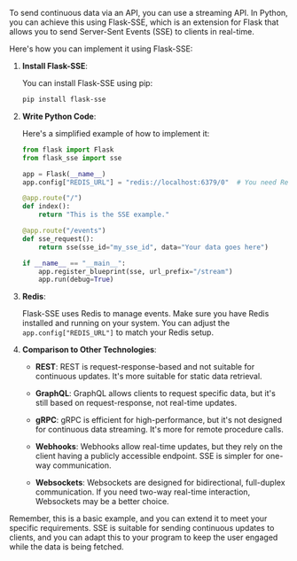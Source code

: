 To send continuous data via an API, you can use a streaming API. In Python, you can achieve this using Flask-SSE, which is an extension for Flask that allows you to send Server-Sent Events (SSE) to clients in real-time.

Here's how you can implement it using Flask-SSE:

1. **Install Flask-SSE**:

   You can install Flask-SSE using pip:

   ```bash
   pip install flask-sse
   ```

2. **Write Python Code**:

   Here's a simplified example of how to implement it:

   ```python
   from flask import Flask
   from flask_sse import sse

   app = Flask(__name__)
   app.config["REDIS_URL"] = "redis://localhost:6379/0"  # You need Redis for Flask-SSE

   @app.route("/")
   def index():
       return "This is the SSE example."

   @app.route("/events")
   def sse_request():
       return sse(sse_id="my_sse_id", data="Your data goes here")

   if __name__ == "__main__":
       app.register_blueprint(sse, url_prefix="/stream")
       app.run(debug=True)
   ```

3. **Redis**:

   Flask-SSE uses Redis to manage events. Make sure you have Redis installed and running on your system. You can adjust the `app.config["REDIS_URL"]` to match your Redis setup.

4. **Comparison to Other Technologies**:

   - **REST**: REST is request-response-based and not suitable for continuous updates. It's more suitable for static data retrieval.

   - **GraphQL**: GraphQL allows clients to request specific data, but it's still based on request-response, not real-time updates.

   - **gRPC**: gRPC is efficient for high-performance, but it's not designed for continuous data streaming. It's more for remote procedure calls.

   - **Webhooks**: Webhooks allow real-time updates, but they rely on the client having a publicly accessible endpoint. SSE is simpler for one-way communication.

   - **Websockets**: Websockets are designed for bidirectional, full-duplex communication. If you need two-way real-time interaction, Websockets may be a better choice.

Remember, this is a basic example, and you can extend it to meet your specific requirements. SSE is suitable for sending continuous updates to clients, and you can adapt this to your program to keep the user engaged while the data is being fetched.